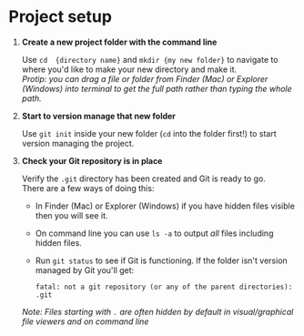 # Project setup

1) **Create a new project folder with the command line**

	Use `cd  {directory name}` and `mkdir {my new folder}` to navigate to where you'd like to make your new directory and make it.
	\
	_Protip: you can drag a file or folder from Finder (Mac) or Explorer (Windows) into terminal to get the full path rather than typing the whole path._

1) **Start to version manage that new folder**

	Use `git init` inside your new folder (`cd` into the folder first!)  to start version managing the project.

1) **Check your Git repository is in place**

	Verify the `.git` directory has been created and Git is ready to go.
	\
	There are a few ways of doing this:
	
	- In Finder (Mac) or Explorer (Windows) if you have hidden files visible then you will see it.

	- On command line you can use `ls -a` to output *all* files including hidden files.

	- Run `git status` to see if Git is functioning. If the folder isn't version managed by Git you'll get:

		```
		fatal: not a git repository (or any of the parent directories): .git
		```

	*Note: Files starting with `.` are often hidden by default in visual/graphical file viewers and on command line*
